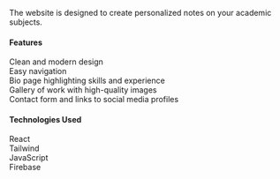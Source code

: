 The website is designed to create personalized notes on your academic subjects. <br/>


<h4>Features</h4>
Clean and modern design<br/>
Easy navigation<br/>
Bio page highlighting skills and experience<br/>
Gallery of work with high-quality images<br/>
Contact form and links to social media profiles<br/>

<h4>Technologies Used </h4>
React<br/>
Tailwind<br/>
JavaScript<br/>
Firebase<br/>

